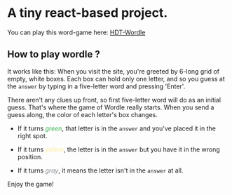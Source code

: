 # A tiny react-based project.

You can play this word-game here: [HDT-Wordle](https://nvhoaidt.github.io/word-game/)

## How to play wordle ?
It works like this: When you visit the site, you're greeted by 6-long grid of empty, white boxes. Each box can hold only one letter, and so you guess at the `answer` by typing in a five-letter word and pressing 'Enter'.

There aren't any clues up front, so first five-letter word will do as an initial guess. That's where the game of Wordle really starts. When you send a guess along, the color of each letter's box changes.

* If it turns <span style="color:#37b24d">*green*</span>, that letter is in the `answer` and you've placed it in the right spot.

* If it turns <span style="color:#ffec99">*yellow*</span>, the letter is in the `answer` but you have it in the wrong position.

* If it turns <span style="color:#868e96">*gray*</span>, it means the letter isn't in the `answer` at all.

Enjoy the game!
